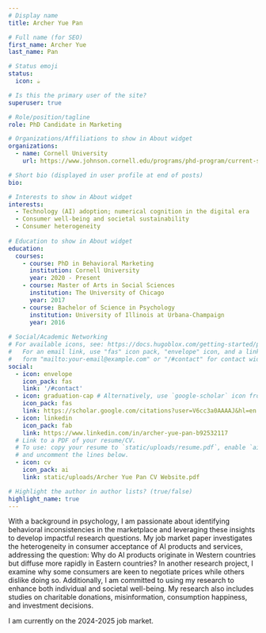 ```yaml
---
# Display name
title: Archer Yue Pan

# Full name (for SEO)
first_name: Archer Yue
last_name: Pan

# Status emoji
status:
  icon: ☕️

# Is this the primary user of the site?
superuser: true

# Role/position/tagline
role: PhD Candidate in Marketing

# Organizations/Affiliations to show in About widget
organizations:
  - name: Cornell University
    url: https://www.johnson.cornell.edu/programs/phd-program/current-students/yp388/

# Short bio (displayed in user profile at end of posts)
bio: 

# Interests to show in About widget
interests:
  - Technology (AI) adoption; numerical cognition in the digital era
  - Consumer well-being and societal sustainability
  - Consumer heterogeneity 
    
# Education to show in About widget
education:
  courses:
    - course: PhD in Behavioral Marketing
      institution: Cornell University
      year: 2020 - Present
    - course: Master of Arts in Social Sciences
      institution: The University of Chicago
      year: 2017
    - course: Bachelor of Science in Psychology
      institution: University of Illinois at Urbana-Champaign
      year: 2016
      
# Social/Academic Networking
# For available icons, see: https://docs.hugoblox.com/getting-started/page-builder/#icons
#   For an email link, use "fas" icon pack, "envelope" icon, and a link in the
#   form "mailto:your-email@example.com" or "/#contact" for contact widget.
social:
  - icon: envelope
    icon_pack: fas
    link: '/#contact'
  - icon: graduation-cap # Alternatively, use `google-scholar` icon from `ai` icon pack
    icon_pack: fas
    link: https://scholar.google.com/citations?user=V6cc3a0AAAAJ&hl=en
  - icon: linkedin
    icon_pack: fab
    link: https://www.linkedin.com/in/archer-yue-pan-b92532117
  # Link to a PDF of your resume/CV.
  # To use: copy your resume to `static/uploads/resume.pdf`, enable `ai` icons in `params.yaml`,
  # and uncomment the lines below.
  - icon: cv
    icon_pack: ai
    link: static/uploads/Archer Yue Pan CV Website.pdf

# Highlight the author in author lists? (true/false)
highlight_name: true
---
```


With a background in psychology, I am passionate about identifying behavioral inconsistencies in the marketplace and leveraging these insights to develop impactful research questions. My job market paper investigates the heterogeneity in consumer acceptance of AI products and services, addressing the question: Why do AI products originate in Western countries but diffuse more rapidly in Eastern countries? In another research project, I examine why some consumers are keen to negotiate prices while others dislike doing so. Additionally, I am committed to using my research to enhance both individual and societal well-being. My research also includes studies on charitable donations, misinformation, consumption happiness, and investment decisions.

I am currently on the 2024-2025 job market.


